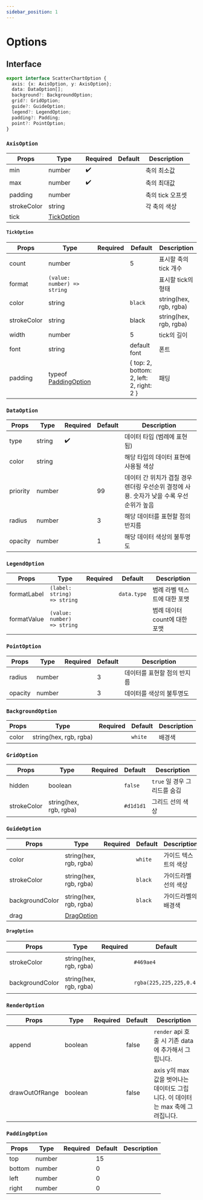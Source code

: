 ```yaml
---
sidebar_position: 1
---
```


# Options
## Interface
```typescript
export interface ScatterChartOption {
  axis: {x: AxisOption, y: AxisOption};
  data: DataOption[];
  background?: BackgroundOption;
  grid?: GridOption;
  guide?: GuideOption;
  legend?: LegendOption;
  padding?: Padding;
  point?: PointOption;
}
```
### `AxisOption`
| Props | Type  | Required  | Default | Description |
| --- | --- | --- | --- | --- |
| min | number | ✔️ |  | 축의 최소값 |
| max | number | ✔️ |  | 축의 최대값 |
| padding | number |  |  | 축의 tick 오프셋 |
| strokeColor | string |  |  | 각 축의 색상 |
| tick | [TickOption](#tickoption) |  |  |  |


#### `TickOption`
| Props | Type  | Required  | Default | Description |
| --- | --- | --- | --- | --- |
| count | number |  | 5 | 표시할 축의 tick 개수 |
| format | `(value: number) => string` |  |  | 표시할 tick의 형태 |
| color | string |  | `black` | string(hex, rgb, rgba) |
| strokeColor | string |  | black | string(hex, rgb, rgba) |
| width | number |  | 5 | tick의 길이 |
| font | string |  | default font | 폰트 |
| padding | typeof [PaddingOption](#paddingoption) |  | { top: 2, bottom: 2, left: 2, right: 2 } | 패딩 |


### `DataOption`
| Props | Type  | Required  | Default | Description |
| --- | --- | --- | --- | --- |
| type | string | ✔️ |  | 데이터 타입 (범례에 표현됨) |
| color | string |  |  | 해당 타입의 데이터 표현에 사용될 색상 |
| priority | number |  | 99 | 데이터 간 위치가 겹칠 경우 렌더링 우선순위 결정에 사용. 숫자가 낮을 수록 우선순위가 높음 |
| radius | number |  | 3 | 해당 데이터를 표현할 점의 반지름  |
| opacity | number |  | 1 | 해당 데이터 색상의 불투명도   |


### `LegendOption`
| Props | Type  | Required  | Default | Description |
| --- | --- | --- | --- | --- |
| formatLabel | `(label: string) => string` |  | `data.type` | 범례 라벨 텍스트에 대한 포맷 |
| formatValue | `(value: number) => string` |  |  | 범례 데이터 count에 대한 포맷 |


### `PointOption`
| Props | Type  | Required  | Default | Description |
| --- | --- | --- | --- | --- |
| radius | number |  | 3 | 데이터를 표현할 점의 반지름 |
| opacity | number |  | 3 | 데이터를 색상의 불투명도 |


### `BackgroundOption`
| Props | Type  | Required  | Default | Description |
| --- | --- | --- | --- | --- |
| color | string(hex, rgb, rgba) |  | `white` | 배경색 |


### `GridOption`
| Props | Type  | Required  | Default | Description |
| --- | --- | --- | --- | --- |
| hidden | boolean |  | `false` | `true` 일 경우 그리드를 숨김 |
| strokeColor | string(hex, rgb, rgba) |  | `#d1d1d1` | 그리드 선의 색상 |


### `GuideOption`
| Props | Type  | Required  | Default | Description |
| --- | --- | --- | --- | --- |
| color | string(hex, rgb, rgba) |  | `white` | 가이드 텍스트의 색상 |
| strokeColor | string(hex, rgb, rgba) |  | `black` | 가이드라벨 선의 색상 |
| backgroundColor | string(hex, rgb, rgba) |  | `black` |  가이드라벨의 배경색 |
| drag | [DragOption](#dragoption) |  |  |  |

#### `DragOption`
| Props | Type  | Required  | Default | Description |
| --- | --- | --- | --- | --- |
| strokeColor | string(hex, rgb, rgba) |  | `#469ae4` | 드래그 영역 둘레선 색상 |
| backgroundColor | string(hex, rgb, rgba) |  | `rgba(225,225,225,0.4)` | 드래그 영역의 배경색 |

### `RenderOption`
| Props | Type  | Required  | Default | Description |
| --- | --- | --- | --- | --- |
| append | boolean |  | false | `render` api 호출 시 기존 data에 추가해서 그립니다. |
| drawOutOfRange | boolean |  | false | axis y의 max값을 벗어나는 데이터도 그립니다. 이 데이터는 max 축에 그려집니다. |

### `PaddingOption`
| Props | Type  | Required  | Default | Description |
| --- | --- | --- | --- | --- |
| top | number |  | 15 |  |
| bottom | number |  | 0 |  |
| left | number |  | 0 |  |
| right | number |  | 0 |  |
